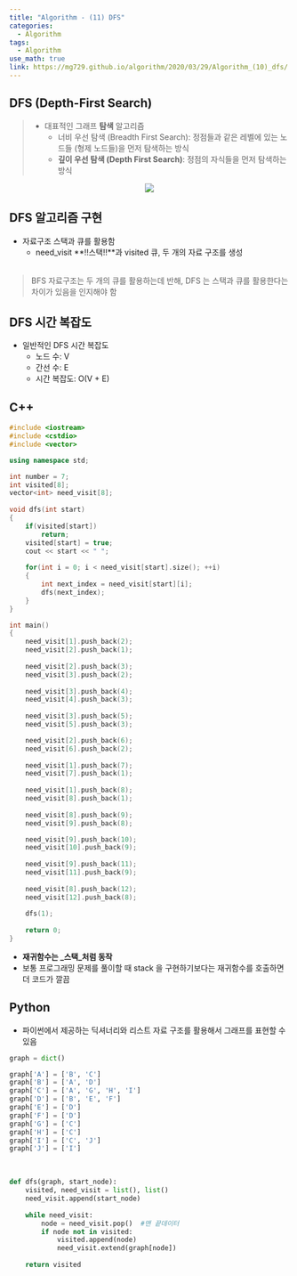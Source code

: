 ```yaml
---
title: "Algorithm - (11) DFS"
categories:
  - Algorithm
tags:
  - Algorithm
use_math: true
link: https://mg729.github.io/algorithm/2020/03/29/Algorithm_(10)_dfs/
---
```


## DFS (Depth-First Search)
> * 대표적인 그래프 **탐색** 알고리즘  
>	- 너비 우선 탐색 (Breadth First Search): 정점들과 같은 레벨에 있는 노드들 (형제 노드들)을 먼저 탐색하는 방식  
>	- **깊이 우선 탐색 (Depth First Search)**: 정점의 자식들을 먼저 탐색하는 방식  


<center>
	<a href="https://en.wikipedia.org/wiki/Depth-first_search">
		<img src="https://upload.wikimedia.org/wikipedia/commons/thumb/1/1f/Depth-first-tree.svg/450px-Depth-first-tree.svg.png"/>
	</a>
</center>


## DFS 알고리즘 구현
- 자료구조 스택과 큐를 활용함  
	- need_visit **!!스택!!**과 visited 큐, 두 개의 자료 구조를 생성  
​
> BFS 자료구조는 두 개의 큐를 활용하는데 반해, DFS 는 스택과 큐를 활용한다는 차이가 있음을 인지해야 함  

## DFS 시간 복잡도
- 일반적인 DFS 시간 복잡도  
	- 노드 수: V  
	- 간선 수: E    
	- 시간 복잡도: O(V + E)  
  
## C++
```cpp
#include <iostream>
#include <cstdio> 
#include <vector>

using namespace std;

int number = 7;
int visited[8];
vector<int> need_visit[8];
 
void dfs(int start)
{
	if(visited[start])
		return;
	visited[start] = true;
	cout << start << " ";
	
	for(int i = 0; i < need_visit[start].size(); ++i)
	{
		int next_index = need_visit[start][i];
		dfs(next_index);
	}
}

int main()
{
	need_visit[1].push_back(2);
	need_visit[2].push_back(1);
	
	need_visit[2].push_back(3);
	need_visit[3].push_back(2);
	
	need_visit[3].push_back(4);
	need_visit[4].push_back(3);
	
	need_visit[3].push_back(5);
	need_visit[5].push_back(3);

	need_visit[2].push_back(6);
	need_visit[6].push_back(2);
	
	need_visit[1].push_back(7);
	need_visit[7].push_back(1);
	
	need_visit[1].push_back(8);
	need_visit[8].push_back(1);
	
	need_visit[8].push_back(9);
	need_visit[9].push_back(8);

	need_visit[9].push_back(10);
	need_visit[10].push_back(9);	
		
	need_visit[9].push_back(11);
	need_visit[11].push_back(9);
	
	need_visit[8].push_back(12);
	need_visit[12].push_back(8);
	
	dfs(1);
	
	return 0;
}
```
* **재귀함수는 _스택_처럼 동작**
* 보통 프로그래밍 문제를 풀이할 때 stack 을 구현하기보다는 재귀함수를 호출하면 더 코드가 깔끔    


## Python
* 파이썬에서 제공하는 딕셔너리와 리스트 자료 구조를 활용해서 그래프를 표현할 수 있음  

```python
graph = dict()

graph['A'] = ['B', 'C']
graph['B'] = ['A', 'D']
graph['C'] = ['A', 'G', 'H', 'I']
graph['D'] = ['B', 'E', 'F']
graph['E'] = ['D']
graph['F'] = ['D']
graph['G'] = ['C']
graph['H'] = ['C']
graph['I'] = ['C', 'J']
graph['J'] = ['I']
```
​

```python
def dfs(graph, start_node):
    visited, need_visit = list(), list()
    need_visit.append(start_node)
    
    while need_visit:
        node = need_visit.pop()  #맨 끝데이터 
        if node not in visited:
            visited.append(node)
            need_visit.extend(graph[node])
    
    return visited
```


